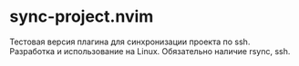 # sync-project.nvim

Тестовая версия плагина для синхронизации проекта по ssh.
Разработка и использование на Linux.
Обязательно наличие rsync, ssh.
